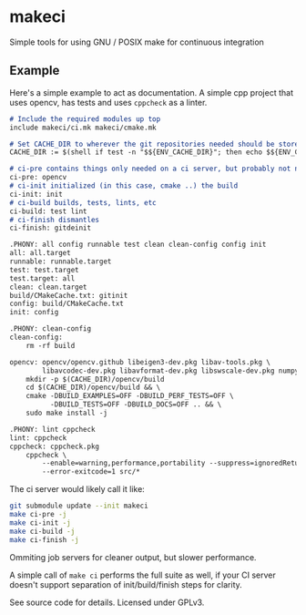 # makeci
Simple tools for using GNU / POSIX make for continuous integration

## Example
Here's a simple example to act as documentation. A simple cpp project that uses
opencv, has tests and uses `cppcheck` as a linter.

```markdown
# Include the required modules up top
include makeci/ci.mk makeci/cmake.mk

# Set CACHE_DIR to wherever the git repositories needed should be stored
CACHE_DIR := $(shell if test -n "$${ENV_CACHE_DIR}"; then echo $${ENV_CACHE_DIR}; else echo "$(CACHE_DIR)"; fi;)

# ci-pre contains things only needed on a ci server, but probably not necessary in a normal build
ci-pre: opencv
# ci-init initialized (in this case, cmake ..) the build
ci-init: init
# ci-build builds, tests, lints, etc
ci-build: test lint
# ci-finish dismantles
ci-finish: gitdeinit

.PHONY: all config runnable test clean clean-config config init
all: all.target
runnable: runnable.target
test: test.target
test.target: all
clean: clean.target
build/CMakeCache.txt: gitinit
config: build/CMakeCache.txt
init: config

.PHONY: clean-config
clean-config:
	rm -rf build

opencv: opencv/opencv.github libeigen3-dev.pkg libav-tools.pkg \
        libavcodec-dev.pkg libavformat-dev.pkg libswscale-dev.pkg numpy.pip
	mkdir -p $(CACHE_DIR)/opencv/build
	cd $(CACHE_DIR)/opencv/build && \
	cmake -DBUILD_EXAMPLES=OFF -DBUILD_PERF_TESTS=OFF \
	      -DBUILD_TESTS=OFF -DBUILD_DOCS=OFF .. && \
	sudo make install -j

.PHONY: lint cppcheck
lint: cppcheck
cppcheck: cppcheck.pkg
	cppcheck \
		--enable=warning,performance,portability --suppress=ignoredReturnValue \
		--error-exitcode=1 src/*
```

The ci server would likely call it like:
```bash
git submodule update --init makeci
make ci-pre -j
make ci-init -j
make ci-build -j
make ci-finish -j
```

Ommiting job servers for cleaner output, but slower performance.

A simple call of `make ci` performs the full suite as well, if your CI server
doesn't support separation of init/build/finish steps for clarity.

See source code for details. Licensed under GPLv3.
